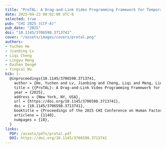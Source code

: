 ```yaml
---
title: "ProTAL: A Drag-and-Link Video Programming Framework for Temporal Action Localization"
date: 2025-04-23 00:02:00 UTC-8
selected: true
pub: "CHI 2025 (CCF-A)"
pub_date: "2025"
doi: "10.1145/3706598.3713741"
cover: "/assets/images/covers/protal.png"
authors:
- Yuchen He
- Jianbing Lv
- Liqi Cheng
- Lingyu Meng
- Dazhen Deng#
- Yingcai Wu
bib: |-
  @inproceedings{10.1145/3706598.3713741,
    author = {He, Yuchen and Lv, Jianbing and Cheng, Liqi and Meng, Lingyu and Deng, Dazhen and Wu, Yingcai},
    title = {{ProTAL}: A Drag-and-Link Video Programming Framework for Temporal Action Localization},
    year = {2025},
    address = {New York, NY, USA},
    url = {https://doi.org/10.1145/3706598.3713741},
    doi = {10.1145/3706598.3713741},
    booktitle = {Proceedings of the 2025 CHI Conference on Human Factors in Computing Systems},
    articleno = {1140},
    numpages = {18},
  }
links:
  PDF: /assets/pdfs/protal.pdf
  DOI: https://doi.org/10.1145/3706598.3713741
---
```

